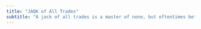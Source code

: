 ```yaml
---
title: "JAQK of All Trades"
subtitle: "A jack of all trades is a master of none, but oftentimes better than a master of one."
---
```


[//]: # (Welcome to our website! This is a custom message you can modify as needed. It will appear in the "homepage-content" div of your homepage.)